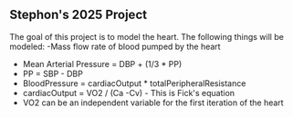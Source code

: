 ## Stephon's 2025 Project
The goal of this project is to model the heart. The following things will be modeled:
-Mass flow rate of blood pumped by the heart
- Mean Arterial Pressure = DBP + (1/3 * PP)
- PP = SBP - DBP
- BloodPressure = cardiacOutput * totalPeripheralResistance
- cardiacOutput = VO2 / (Ca -Cv) - This is Fick's equation
- VO2 can be an independent variable for the first iteration of the heart
